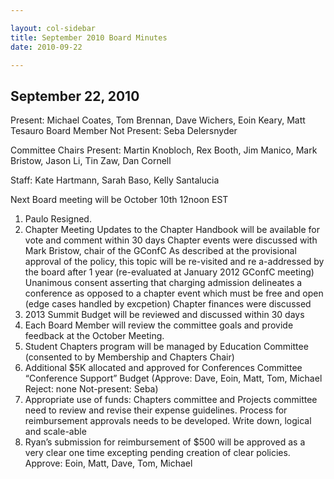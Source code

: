 ```yaml
---

layout: col-sidebar
title: September 2010 Board Minutes 
date: 2010-09-22

---
```


## September 22, 2010

Present:  Michael Coates, Tom Brennan, Dave Wichers, Eoin Keary, Matt Tesauro
Board Member Not Present:  Seba Delersnyder

Committee Chairs Present:  Martin Knobloch, Rex Booth, Jim Manico, Mark Bristow, Jason Li, Tin Zaw, Dan Cornell

Staff:  Kate Hartmann, Sarah Baso, Kelly Santalucia

Next Board meeting will be October 10th 12noon EST

1.  Paulo Resigned.  
2.  Chapter Meeting
    Updates to the Chapter Handbook will be available for vote and comment within 30 days
    Chapter events were discussed with Mark Bristow, chair of the GConfC
As described at the provisional approval of the policy, this topic will be re-visited and re a-addressed by the board after 1 year (re-evaluated at January 2012 GConfC meeting)
Unanimous consent asserting that charging admission delineates a conference as opposed to a chapter event which must be free and open (edge cases handled by excpetion)
    Chapter finances were discussed
3.  2013 Summit Budget will be reviewed and discussed within 30 days
4.  Each Board Member will review the committee goals and provide feedback at the October Meeting.
5.  Student Chapters program will be managed by Education Committee (consented to by Membership and Chapters Chair)
6.  Additional $5K allocated and approved for Conferences Committee “Conference Support” Budget (Approve: Dave, Eoin, Matt, Tom, Michael  Reject: none Not-present: Seba)
7.  Appropriate use of funds:  Chapters committee and Projects committee need to review and revise their expense guidelines.  Process for reimbursement approvals needs to be developed.  Write down, logical and scale-able
8.  Ryan’s submission for reimbursement of $500 will be approved as a very clear one time excepting pending creation of clear policies.  Approve:  Eoin, Matt, Dave, Tom, Michael
